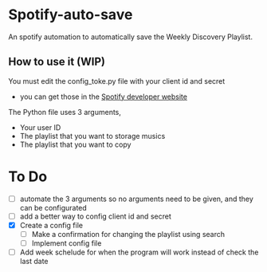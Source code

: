 # Spotify-auto-save
An spotify automation to automatically save the Weekly Discovery Playlist.

## How to use it (WIP)
You must edit the config_toke.py file with your client id and secret
 - you can get those in the <a href="https://developer.spotify.com" target="_blank">Spotify developer website</a>

The Python file uses 3 arguments,
 - Your user ID
 - The playlist that you want to storage musics
 - The playlist that you want to copy

# To Do
- [ ] automate the 3 arguments so no arguments need to be given, and they can be configurated
- [ ] add a better way to config client id and secret
- [x] Create a config file
    - [ ] Make a confirmation for changing the playlist using search
    - [ ] Implement config file 
- [ ] Add week schelude for when the program will work instead of check the last date

